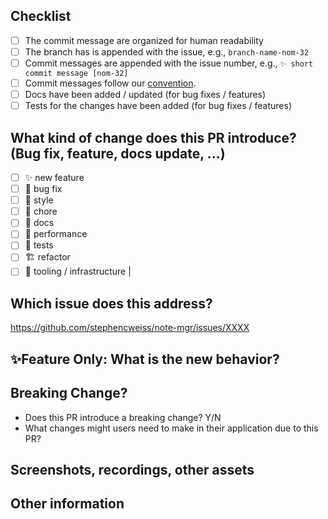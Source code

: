 ## Checklist

-   [ ] The commit message are organized for human readability
-   [ ] The branch has is appended with the issue, e.g., `branch-name-nom-32`
-   [ ] Commit messages are appended with the issue number, e.g., `✨ short commit message [nom-32]`
-   [ ] Commit messages follow our [convention](../README.md#Commit-Log-Standards).
-   [ ] Docs have been added / updated (for bug fixes / features)
-   [ ] Tests for the changes have been added (for bug fixes / features)

## What kind of change does this PR introduce? (Bug fix, feature, docs update, ...)

-   [ ] ✨ new feature
-   [ ] 🐛 bug fix
-   [ ] 💅 style
-   [ ] 🧼 chore
-   [ ] 📝 docs
-   [ ] 🐎 performance
-   [ ] 🧪 tests
-   [ ] 🏗️ refactor
-   [ ] 🧰 tooling / infrastructure |

## Which issue does this address?

https://github.com/stephencweiss/note-mgr/issues/XXXX

## ✨Feature Only: What is the new behavior?

## Breaking Change?

-   Does this PR introduce a breaking change? Y/N
-   What changes might users need to make in their application due to this PR?

## Screenshots, recordings, other assets

## Other information
